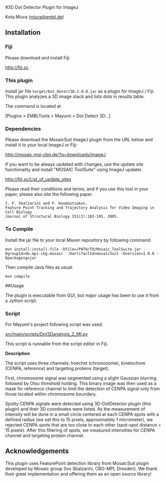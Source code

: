 #3D Dot Detector Plugin for ImageJ

Kota Miura (<miura@embl.de>)

## Installation

### Fiji

Please download and install Fiji.

<http://fiji.sc>

### This plugin

Install jar file `target/Dot_Detect3D-2.0.0.jar` as a plugin for ImageJ / Fiji. This plugin analyzes a 3D image stack and lists dots in results table. 

The command is located at

[Plugins > EMBLTools > Mayumi > Dot Detect 3D...]


### Dependencies

Please download the MosaicSuit ImageJ plugin from the URL below and install it to your local ImageJ or Fiji:

<http://mosaic.mpi-cbg.de/?q=downloads/imageJ>

If you want to be always updated with changes, use the update site functionality and install "MOSAIC ToolSuite" using ImageJ updater. 

<http://fiji.sc/List_of_update_sites>

Please read their conditions and terms, and if you use this tool in your paper, please also site the following paper. 

```
I. F. Sbalzarini and P. Koumoutsakos. 
Feature Point Tracking and Trajectory Analysis for Video Imaging in Cell Biology
Journal of Structural Biology 151(2):182-195, 2005.
```

### To Compile

Install the jar file to your local Maven repository by following command:

```
mvn install:install-file -Dfile=/PATH/TO/Mosaic_ToolSuite.jar -DgroupId=de.mpi-cbg.mosaic  -DartifactId=mosaicSuit -Dversion=1.0.0 -Dpackaging=jar
```

Then compile Java files as usual. 

```
mvn compile
```

##Usage

The plugin is executable from GUI, but major usage has been to use it from a Jython script.

### Script

For Mayumi's project following script was used. 

[src/main/scripts/Dot3Danalysis_2_MI.py](https://github.com/cmci/MayumiProject/blob/master/src/main/scripts/Dot3Danalysis_2_MI.py)

This script is runnable from the script editor in Fiji. 

**Description**

The script uses three channels: hoechst (chromosome), kinetochore (CENPA, reference) and targeting proteins (target). 

First, chromosome signal was segmented using a slight Gaussian blurring followed by Otsu threshold holding. This binary image was then used as a mask for reference channel to limit the detection of CENPA signal only from those located within chromosome boundary. 

Spotty CENPA signals were detected using 3D-DotDetector plugin (this plugin) and their 3D coordinates were listed. As the measurement of intensity will be done in a small circle centered at each CENPA spots with a defined radius (we set this to 15 pixels, approximately 1 micrometer), we rejected CENPA spots that are too close to each other (spot-spot distance < 15 pixels). After this filtering of spots, we measured intensities for CENPA channel and targeting protein channel.  


## Acknowledgements

This plugin uses FeaturePoint detection library from MosaicSuit plugin developed by Mosaic group (Ivo Sbalzarini, CBG-MPI, Dresden). We thank their great implementation and offering them as an open source library! 
